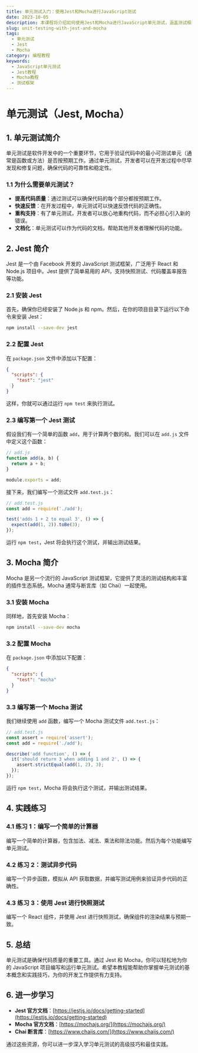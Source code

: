 ```yaml
---
title: 单元测试入门：使用Jest和Mocha进行JavaScript测试
date: 2023-10-05
description: 本课程将介绍如何使用Jest和Mocha进行JavaScript单元测试，涵盖测试框架的基本概念、安装配置、编写测试用例以及常见测试技巧。
slug: unit-testing-with-jest-and-mocha
tags:
  - 单元测试
  - Jest
  - Mocha
category: 编程教程
keywords:
  - JavaScript单元测试
  - Jest教程
  - Mocha教程
  - 测试框架
---
```


# 单元测试（Jest, Mocha）

## 1. 单元测试简介

单元测试是软件开发中的一个重要环节，它用于验证代码中的最小可测试单元（通常是函数或方法）是否按预期工作。通过单元测试，开发者可以在开发过程中尽早发现和修复问题，确保代码的可靠性和稳定性。

### 1.1 为什么需要单元测试？

- **提高代码质量**：通过测试可以确保代码的每个部分都按预期工作。
- **快速反馈**：在开发过程中，单元测试可以快速反馈代码的正确性。
- **重构支持**：有了单元测试，开发者可以放心地重构代码，而不必担心引入新的错误。
- **文档化**：单元测试可以作为代码的文档，帮助其他开发者理解代码的功能。

## 2. Jest 简介

Jest 是一个由 Facebook 开发的 JavaScript 测试框架，广泛用于 React 和 Node.js 项目中。Jest 提供了简单易用的 API，支持快照测试、代码覆盖率报告等功能。

### 2.1 安装 Jest

首先，确保你已经安装了 Node.js 和 npm。然后，在你的项目目录下运行以下命令来安装 Jest：

```bash
npm install --save-dev jest
```

### 2.2 配置 Jest

在 `package.json` 文件中添加以下配置：

```json
{
  "scripts": {
    "test": "jest"
  }
}
```

这样，你就可以通过运行 `npm test` 来执行测试。

### 2.3 编写第一个 Jest 测试

假设我们有一个简单的函数 `add`，用于计算两个数的和。我们可以在 `add.js` 文件中定义这个函数：

```javascript
// add.js
function add(a, b) {
  return a + b;
}

module.exports = add;
```

接下来，我们编写一个测试文件 `add.test.js`：

```javascript
// add.test.js
const add = require('./add');

test('adds 1 + 2 to equal 3', () => {
  expect(add(1, 2)).toBe(3);
});
```

运行 `npm test`，Jest 将会执行这个测试，并输出测试结果。

## 3. Mocha 简介

Mocha 是另一个流行的 JavaScript 测试框架，它提供了灵活的测试结构和丰富的插件生态系统。Mocha 通常与断言库（如 Chai）一起使用。

### 3.1 安装 Mocha

同样地，首先安装 Mocha：

```bash
npm install --save-dev mocha
```

### 3.2 配置 Mocha

在 `package.json` 中添加以下配置：

```json
{
  "scripts": {
    "test": "mocha"
  }
}
```

### 3.3 编写第一个 Mocha 测试

我们继续使用 `add` 函数，编写一个 Mocha 测试文件 `add.test.js`：

```javascript
// add.test.js
const assert = require('assert');
const add = require('./add');

describe('add function', () => {
  it('should return 3 when adding 1 and 2', () => {
    assert.strictEqual(add(1, 2), 3);
  });
});
```

运行 `npm test`，Mocha 将会执行这个测试，并输出测试结果。

## 4. 实践练习

### 4.1 练习 1：编写一个简单的计算器

编写一个简单的计算器，包含加法、减法、乘法和除法功能。然后为每个功能编写单元测试。

### 4.2 练习 2：测试异步代码

编写一个异步函数，模拟从 API 获取数据，并编写测试用例来验证异步代码的正确性。

### 4.3 练习 3：使用 Jest 进行快照测试

编写一个 React 组件，并使用 Jest 进行快照测试，确保组件的渲染结果与预期一致。

## 5. 总结

单元测试是确保代码质量的重要工具。通过 Jest 和 Mocha，你可以轻松地为你的 JavaScript 项目编写和运行单元测试。希望本教程能帮助你掌握单元测试的基本概念和实践技巧，为你的开发工作提供有力支持。

## 6. 进一步学习

- **Jest 官方文档**：[https://jestjs.io/docs/getting-started](https://jestjs.io/docs/getting-started)
- **Mocha 官方文档**：[https://mochajs.org/](https://mochajs.org/)
- **Chai 断言库**：[https://www.chaijs.com/](https://www.chaijs.com/)

通过这些资源，你可以进一步深入学习单元测试的高级技巧和最佳实践。